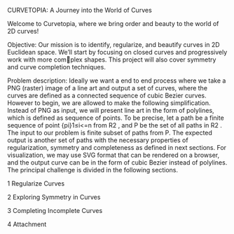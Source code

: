 CURVETOPIA: A Journey into the World of Curves

Welcome to Curvetopia, where we bring order and beauty to the world of 2D curves!

Objective: Our mission is to identify, regularize, and beautify curves in 2D Euclidean
space. We’ll start by focusing on closed curves and progressively work with more complex shapes. This project will also cover symmetry and curve completion techniques.

Problem description: Ideally we want a end to end process where we take a PNG
(raster) image of a line art and output a set of curves, where the curves are defined as
a connected sequence of cubic Bezier curves. 
However to begin, we are allowed to make the following simplification. Instead of
PNG as input, we will present line art in the form of polylines, which is defined as sequence
of points. To be precise, let a path be a finite sequence of point {pi}1≤i<=n from R2
, and
P be the set of all paths in R2
. The input to our problem is finite subset of paths from P.
The expected output is another set of paths with the necessary properties of regularization,
symmetry and completeness as defined in next sections.
For visualization, we may use SVG format that can be rendered on a browser, and
the output curve can be in the form of cubic Bezier instead of polylines. The principal 
challenge is divided in the following sections.

1 Regularize Curves

2 Exploring Symmetry in Curves

3 Completing Incomplete Curves

4 Attachment
